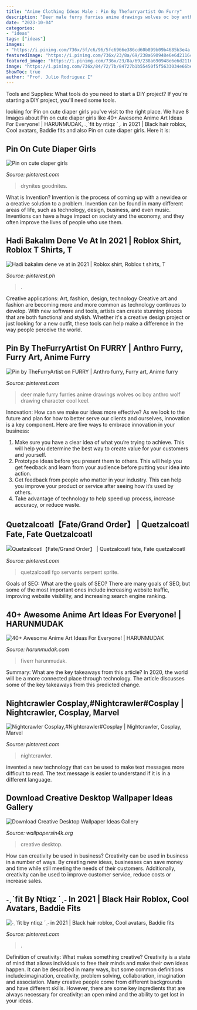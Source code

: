 ```yaml
---
title: "Anime Clothing Ideas Male : Pin By Thefurryartist On Furry"
description: "Deer male furry furries anime drawings wolves oc boy anthro wolf drawing character cool keel"
date: "2023-10-04"
categories:
- "ideas"
tags: ["ideas"]
images:
- "https://i.pinimg.com/736x/5f/c6/96/5fc6966e386cd60b899b09b4685b3e4a.jpg"
featuredImage: "https://i.pinimg.com/736x/23/8a/69/238a690948e6e6d2116c20e3e9c27228.jpg"
featured_image: "https://i.pinimg.com/736x/23/8a/69/238a690948e6e6d2116c20e3e9c27228.jpg"
image: "https://i.pinimg.com/736x/84/72/7b/84727b1b55450f5f5633034e66be8188.jpg"
ShowToc: true
author: "Prof. Julio Rodriguez I"
---
```



Tools and Supplies: What tools do you need to start a DIY project?
If you're starting a DIY project, you'll need some tools.

	

		
looking for Pin on cute diaper girls you've visit to the right place. We have 8 Images about Pin on cute diaper girls like 40+ Awesome Anime Art Ideas For Everyone! | HARUNMUDAK, ˗ˏˋfit by ntiqz ´ˎ˗ in 2021 | Black hair roblox, Cool avatars, Baddie fits and also Pin on cute diaper girls. Here it is:
		
    
## Pin On Cute Diaper Girls

<img loading=lazy src="https://i.pinimg.com/736x/7c/0b/d8/7c0bd8823203a5ec5d43f94c3f1c6af3.jpg" onerror="this.onerror=null;this.src='https://tse1.mm.bing.net/th?id=OIP.bOOX3HE-aOJDzqztmFYAbQHaJ3&amp;pid=15.1';" alt="Pin on cute diaper girls">

_Source: pinterest.com_

>drynites goodnites. 

	

What is Invention?
Invention is the process of coming up with a newidea or a creative solution to a problem. Invention can be found in many different areas of life, such as technology, design, business, and even music. Inventions can have a huge impact on society and the economy, and they often improve the lives of people who use them.

    
## Hadi Bakalım Dene Ve At In 2021 | Roblox Shirt, Roblox T Shirts, T

<img loading=lazy src="https://i.pinimg.com/736x/84/72/7b/84727b1b55450f5f5633034e66be8188.jpg" onerror="this.onerror=null;this.src='https://tse2.mm.bing.net/th?id=OIP.ZAAmCcvCi9ogOBCFxsiWqwAAAA&amp;pid=15.1';" alt="Hadi bakalım dene ve at in 2021 | Roblox shirt, Roblox t shirts, T">

_Source: pinterest.ph_

>. 

	

Creative applications: Art, fashion, design, technology
Creative art and fashion are becoming more and more common as technology continues to develop. With new software and tools, artists can create stunning pieces that are both functional and stylish. Whether it's a creative design project or just looking for a new outfit, these tools can help make a difference in the way people perceive the world.

    
## Pin By TheFurryArtist On FURRY | Anthro Furry, Furry Art, Anime Furry

<img loading=lazy src="https://i.pinimg.com/736x/5a/f9/68/5af96858dcd78ada259b4fbeb28787ca--male-deer-wolves-art.jpg" onerror="this.onerror=null;this.src='https://tse1.mm.bing.net/th?id=OIP.wVo1hm5YIC5x_VVNpl5BbwAAAA&amp;pid=15.1';" alt="Pin by TheFurryArtist on FURRY | Anthro furry, Furry art, Anime furry">

_Source: pinterest.com_

>deer male furry furries anime drawings wolves oc boy anthro wolf drawing character cool keel. 

	

Innovation: How can we make our ideas more effective?
As we look to the future and plan for how to better serve our clients and ourselves, innovation is a key component. Here are five ways to embrace innovation in your business: 
1. Make sure you have a clear idea of what you’re trying to achieve. This will help you determine the best way to create value for your customers and yourself. 
2. Prototype ideas before you present them to others. This will help you get feedback and learn from your audience before putting your idea into action. 
3. Get feedback from people who matter in your industry. This can help you improve your product or service after seeing how it’s used by others. 
4. Take advantage of technology to help speed up process, increase accuracy, or reduce waste.

    
## Quetzalcoatl【Fate/Grand Order】 | Quetzalcoatl Fate, Fate Quetzalcoatl

<img loading=lazy src="https://i.pinimg.com/736x/23/8a/69/238a690948e6e6d2116c20e3e9c27228.jpg" onerror="this.onerror=null;this.src='https://tse2.mm.bing.net/th?id=OIP.QYDlmurR38sX66FezrCpaAHaKe&amp;pid=15.1';" alt="Quetzalcoatl【Fate/Grand Order】 | Quetzalcoatl fate, Fate quetzalcoatl">

_Source: pinterest.com_

>quetzalcoatl fgo servants serpent sprite. 

	

Goals of SEO: What are the goals of SEO?
There are many goals of SEO, but some of the most important ones include increasing website traffic, improving website visibility, and increasing search engine ranking.

    
## 40+ Awesome Anime Art Ideas For Everyone! | HARUNMUDAK

<img loading=lazy src="https://harunmudak.com/wp-content/uploads/2020/12/do-headshot-anime-art-commission.jpg" onerror="this.onerror=null;this.src='https://tse1.mm.bing.net/th?id=OIP.--pYMmUMvRlDwIV_nVkZJAHaJ4&amp;pid=15.1';" alt="40+ Awesome Anime Art Ideas For Everyone! | HARUNMUDAK">

_Source: harunmudak.com_

>fiverr harunmudak. 

	

Summary: What are the key takeaways from this article?
In 2020, the world will be a more connected place through technology. The article discusses some of the key takeaways from this predicted change.

    
## Nightcrawler Cosplay,#Nightcrawler#Cosplay | Nightcrawler, Cosplay, Marvel

<img loading=lazy src="https://i.pinimg.com/736x/33/61/d4/3361d4d005c92631af53bcc9d858a06d.jpg" onerror="this.onerror=null;this.src='https://tse1.mm.bing.net/th?id=OIP.Z5PTSHVWxVxYKehEyWWFbAHaLH&amp;pid=15.1';" alt="Nightcrawler Cosplay,#Nightcrawler#Cosplay | Nightcrawler, Cosplay, Marvel">

_Source: pinterest.com_

>nightcrawler. 

	

invented a new technology that can be used to make text messages more difficult to read. The text message is easier to understand if it is in a different language.

    
## Download Creative Desktop Wallpaper Ideas Gallery

<img loading=lazy src="https://www.wallpapersin4k.org/wp-content/uploads/2017/04/Creative-Desktop-Wallpaper-Ideas-2.jpg" onerror="this.onerror=null;this.src='https://tse3.mm.bing.net/th?id=OIP.tnZ0PFNehEgyWOZo3sol6AHaEl&amp;pid=15.1';" alt="Download Creative Desktop Wallpaper Ideas Gallery">

_Source: wallpapersin4k.org_

>creative desktop. 

	

How can creativity be used in business?
Creativity can be used in business in a number of ways. By creating new ideas, businesses can save money and time while still meeting the needs of their customers. Additionally, creativity can be used to improve customer service, reduce costs or increase sales.

    
## ˗ˏˋfit By Ntiqz ´ˎ˗ In 2021 | Black Hair Roblox, Cool Avatars, Baddie Fits

<img loading=lazy src="https://i.pinimg.com/736x/5f/c6/96/5fc6966e386cd60b899b09b4685b3e4a.jpg" onerror="this.onerror=null;this.src='https://tse3.mm.bing.net/th?id=OIP.mUpwLTiiEyVmz6swbbywyAHaKw&amp;pid=15.1';" alt="˗ˏˋfit by ntiqz ´ˎ˗ in 2021 | Black hair roblox, Cool avatars, Baddie fits">

_Source: pinterest.com_

>. 

	

Definition of creativity: What makes something creative?
Creativity is a state of mind that allows individuals to free their minds and make their own ideas happen. It can be described in many ways, but some common definitions include:imagination, creativity, problem solving, collaboration, imagination and association. 
Many creative people come from different backgrounds and have different skills. However, there are some key ingredients that are always necessary for creativity: an open mind and the ability to get lost in your ideas.

